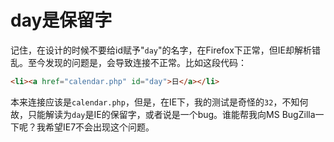 # day是保留字

记住，在设计的时候不要给id赋予"`day`"的名字，在Firefox下正常，但IE却解析错乱。至今发现的问题是，会导致连接不正常。比如这段代码：

```html
<li><a href="calendar.php" id="day">日</a></li>
```

本来连接应该是`calendar.php`，但是，在IE下，我的测试是奇怪的`32`，不知何故，只能解读为`day`是IE的保留字，或者说是一个bug。谁能帮我向MS BugZilla一下呢？我希望IE7不会出现这个问题。